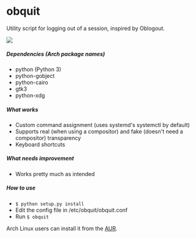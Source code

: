 # obquit
Utility script for logging out of a session, inspired by Oblogout.

![](https://s31.postimg.org/mzvm9q3vv/2016_06_20_20_48_49.png)

##### Dependencies (Arch package names)
* python (Python 3)
* python-gobject
* python-cairo
* gtk3
* python-xdg

##### What works
- Custom command assignment (uses systemd's systemctl by default)
- Supports real (when using a compositor) and fake (doesn't need a compositor) transparency
- Keyboard shortcuts

##### What needs improvement
- Works pretty much as intended

##### How to use
- `$ python setup.py install`
- Edit the config file in /etc/obquit/obquit.conf
- Run `$ obquit`

Arch Linux users can install it from the [AUR](https://aur.archlinux.org/packages/obquit-git/).
